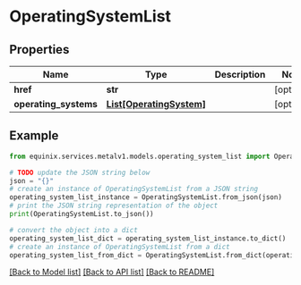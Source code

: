 # OperatingSystemList


## Properties

Name | Type | Description | Notes
------------ | ------------- | ------------- | -------------
**href** | **str** |  | [optional] 
**operating_systems** | [**List[OperatingSystem]**](OperatingSystem.md) |  | [optional] 

## Example

```python
from equinix.services.metalv1.models.operating_system_list import OperatingSystemList

# TODO update the JSON string below
json = "{}"
# create an instance of OperatingSystemList from a JSON string
operating_system_list_instance = OperatingSystemList.from_json(json)
# print the JSON string representation of the object
print(OperatingSystemList.to_json())

# convert the object into a dict
operating_system_list_dict = operating_system_list_instance.to_dict()
# create an instance of OperatingSystemList from a dict
operating_system_list_from_dict = OperatingSystemList.from_dict(operating_system_list_dict)
```
[[Back to Model list]](../README.md#documentation-for-models) [[Back to API list]](../README.md#documentation-for-api-endpoints) [[Back to README]](../README.md)


